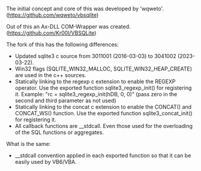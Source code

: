 The initial concept and core of this was developed by 'wqweto'. (https://github.com/wqweto/vbsqlite)

Out of this an Ax-DLL COM-Wrapper was created. (https://github.com/Kr00l/VBSQLite)

The fork of this has the following differences:
- Updated sqlite3 c source from 3011001 (2016-03-03) to 3041002 (2023-03-22).
- Win32 flags (SQLITE_WIN32_MALLOC, SQLITE_WIN32_HEAP_CREATE) are used in the c++ sources.
- Statically linking to the regexp c extension to enable the REGEXP operator. Use the exported function sqlite3_regexp_init() for registering it.
  Example: "rc = sqlite3_regexp_init(hDB, 0, 0)" (pass zero in the second and third parameter as not used)
- Statically linking to the concat c extension to enable the CONCAT() and CONCAT_WS() function. Use the exported function sqlite3_concat_init() for registering it.
- All callback functions are __stdcall. Even those used for the overloading of the SQL functions or aggregates.

What is the same:
- __stdcall convention applied in each exported function so that it can be easily used by VB6/VBA.
